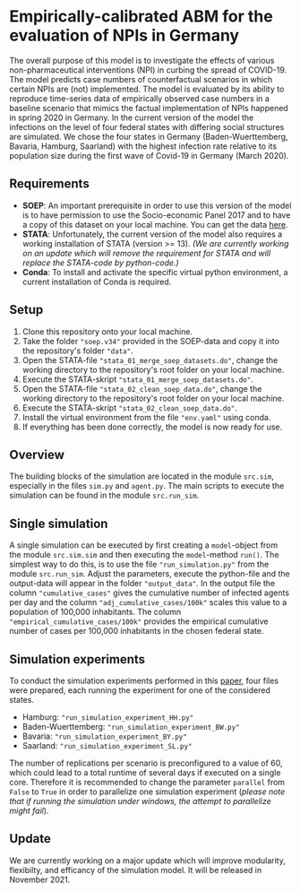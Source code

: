 # Empirically-calibrated ABM for the evaluation of NPIs in Germany
The overall purpose of this model is to investigate the effects of various non-pharmaceutical interventions (NPI) in curbing the spread of COVID-19.
The model predicts case numbers of counterfactual scenarios in which certain NPIs are (not) implemented.
The model is evaluated by its ability to reproduce time-series data of empirically observed case numbers in a baseline scenario that mimics the factual implementation of NPIs happened in spring 2020 in Germany.
In the current version of the model the infections on the level of four federal states with differing social structures are simulated. 
We chose the four states in Germany (Baden-Wuerttemberg, Bavaria, Hamburg, Saarland) with the highest infection rate relative to its population size during the first wave of Covid-19 in Germany (March 2020).

## Requirements
- **SOEP**: An important prerequisite in order to use this version of the model is to have permission to use the Socio-economic Panel 2017 and to have a copy of this dataset on your local machine. You can get the data [here](https://www.diw.de/sixcms/detail.php?id=diw_01.c.738729.en).
- **STATA**: Unfortunately, the current version of the model also requires a working installation of STATA (version >= 13). *(We are currently working on an update which will remove the requirement for STATA and will replace the STATA-code by python-code.)*
- **Conda**: To install and activate the specific virtual python environment, a current installation of Conda is required.

## Setup
1. Clone this repository onto your local machine.
2. Take the folder `"soep.v34"` provided in the SOEP-data and copy it into the repository's folder `"data"`.
3. Open the STATA-file `"stata_01_merge_soep_datasets.do"`, change the working directory to the repository's root folder on your local machine.
4. Execute the STATA-skript `"stata_01_merge_soep_datasets.do"`.
5. Open the STATA-file `"stata_02_clean_soep_data.do"`, change the working directory to the repository's root folder on your local machine.
6. Execute the STATA-skript `"stata_02_clean_soep_data.do"`.
7. Install the virtual environment from the file `"env.yaml"` using conda.
8. If everything has been done correctly, the model is now ready for use.

## Overview
The building blocks of the simulation are located in the module `src.sim`, especially in the files `sim.py` and `agent.py`.
The main scripts to execute the simulation can be found in the module `src.run_sim`.

## Single simulation
A single simulation can be executed by first creating a `model`-object from the module `src.sim.sim` and then executing the `model`-method `run()`. 
The simplest way to do this, is to use the file `"run_simulation.py"` from the module `src.run_sim`.
Adjust the parameters, execute the python-file and the output-data will appear in the folder `"output_data"`.
In the output file the column `"cumulative_cases"` gives the cumulative number of infected agents per day and the column `"adj_cumulative_cases/100k"` scales this value to a population of 100,000 inhabitants. The column `"empirical_cumulative_cases/100k"` provides the empirical cumulative number of cases per 100,000 inhabitants in the chosen federal state.

## Simulation experiments
To conduct the simulation experiments performed in this [paper](https://www.medrxiv.org/content/10.1101/2021.04.16.21255606v1), four files were prepared, each running the experiment for one of the considered states.
- Hamburg: `"run_simulation_experiment_HH.py"`
- Baden-Wuerttemberg: `"run_simulation_experiment_BW.py"`
- Bavaria: `"run_simulation_experiment_BY.py"`
- Saarland: `"run_simulation_experiment_SL.py"`

The number of replications per scenario is preconfigured to a value of 60, which could lead to a total runtime of several days if executed on a single core.
Therefore it is recommended to change the parameter `parallel` from `False` to `True` in order to parallelize one simulation experiment (*please note that if running the simulation under windows, the attempt to parallelize might fail*).

## Update
We are currently working on a major update which will improve modularity, flexibilty, and efficancy of the simulation model. It will be released in November 2021.
